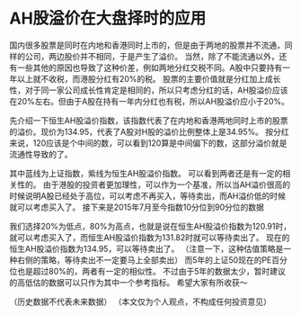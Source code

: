 # AH股溢价在大盘择时的应用

国内很多股票是同时在内地和香港同时上市的，但是由于两地的股票并不流通，同样的公司，两边股价并不相同，于是产生了溢价。
当然，除了不能流通以外，还有一些其他的原因也导致了这种价差，例如两地分红交税不同。A股中只要持有一年以上就不收税，而港股分红有20%的税。
股票的主要价值就是分红加上成长性，对于同一家公司成长性肯定是相同的，所以只考虑分红的话，AH股溢价应该在20%左右。但由于A股在持有一年内分红也有税，所以AH股溢价应小于20%。

先介绍一下恒生AH股溢价指数，该指数代表了在内地和香港两地同时上市的股票的溢价。现价为134.95，代表了A股对H股的溢价比例整体上是34.95%。
按分红来说，120应该是个中间的数，可以看到120算是中间偏下的数，这部分溢价就是流通性导致的了。

其中蓝线为上证指数，紫线为恒生AH股溢价指数。
可以看到两者还是有一定的相关性的。
由于港股的投资者更加理性，可以作为一个基准，所以当AH溢价很高的时候说明A股已经处于高位，可以考虑不再买入，等待卖出，而AH溢价低的时候就可以考虑买入了。
接下来是2015年7月至今指数10分位到90分位的数据

我们选择20%为低点，80%为高点，也就是说在恒生AH股溢价指数为120.91时，就可以考虑买入了，而恒生AH股溢价指数为131.82时就可以等待卖出了。
现在的恒生AH股溢价指数为134.95，可以等待卖出了。
（注意一下，这种估值策略是一种右侧的策略，等待卖出不一定要马上全部卖出）
而5年的上证50现在的PE百分位也是超过80%的，两者有一定的相似性。
不过由于5年的数据太少，暂时建议的高低估的数据可以只作为其中一个参考指标。
希望大家有所收获～

（历史数据不代表未来数据）
（本文仅为个人观点，不构成任何投资意见）